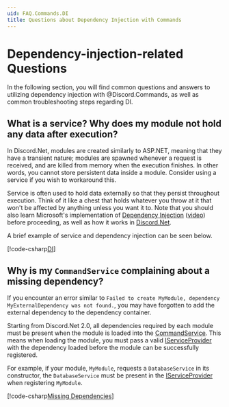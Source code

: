 ```yaml
---
uid: FAQ.Commands.DI
title: Questions about Dependency Injection with Commands
---
```


# Dependency-injection-related Questions

In the following section, you will find common questions and answers
to utilizing dependency injection with @Discord.Commands, as well as
common troubleshooting steps regarding DI.

## What is a service? Why does my module not hold any data after execution?

In Discord.Net, modules are created similarly to ASP.NET, meaning
that they have a transient nature; modules are spawned whenever a
request is received, and are killed from memory when the execution
finishes. In other words, you cannot store persistent
data inside a module. Consider using a service if you wish to
workaround this.

Service is often used to hold data externally so that they persist
throughout execution. Think of it like a chest that holds
whatever you throw at it that won't be affected by anything unless
you want it to. Note that you should also learn Microsoft's
implementation of [Dependency Injection] \([video]) before proceeding,
as well as how it works in [Discord.Net](xref:Guides.TextCommands.DI#usage-in-modules).

A brief example of service and dependency injection can be seen below.

[!code-csharp[DI](samples/DI.cs)]

[Dependency Injection]: https://docs.microsoft.com/en-us/aspnet/core/fundamentals/dependency-injection
[video]: https://www.youtube.com/watch?v=QtDTfn8YxXg

## Why is my `CommandService` complaining about a missing dependency?

If you encounter an error similar to `Failed to create MyModule,
dependency MyExternalDependency was not found.`, you may have
forgotten to add the external dependency to the dependency container.

Starting from Discord.Net 2.0, all dependencies required by each
module must be present when the module is loaded into the
[CommandService]. This means when loading the module, you must pass a
valid [IServiceProvider] with the dependency loaded before the module
can be successfully registered.

For example, if your module, `MyModule`, requests a `DatabaseService`
in its constructor, the `DatabaseService` must be present in the
[IServiceProvider] when registering `MyModule`.

[!code-csharp[Missing Dependencies](samples/missing-dep.cs)]

[IServiceProvider]: xref:System.IServiceProvider
[CommandService]: xref:Discord.Commands.CommandService
